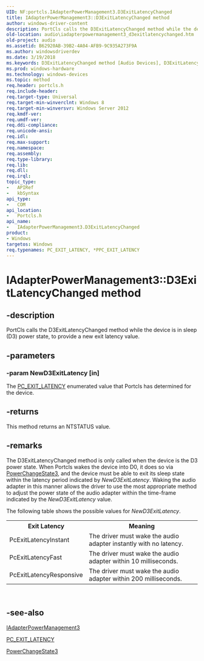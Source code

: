 ```yaml
---
UID: NF:portcls.IAdapterPowerManagement3.D3ExitLatencyChanged
title: IAdapterPowerManagement3::D3ExitLatencyChanged method
author: windows-driver-content
description: PortCls calls the D3ExitLatencyChanged method while the device is in sleep (D3) power state, to provide a new exit latency value.
old-location: audio\iadapterpowermanagement3_d3exitlatencychanged.htm
old-project: audio
ms.assetid: B62920AB-39B2-4A04-AFB9-9C935A273F9A
ms.author: windowsdriverdev
ms.date: 3/19/2018
ms.keywords: D3ExitLatencyChanged method [Audio Devices], D3ExitLatencyChanged method [Audio Devices], IAdapterPowerManagement3 interface, D3ExitLatencyChanged,IAdapterPowerManagement3.D3ExitLatencyChanged, IAdapterPowerManagement3, IAdapterPowerManagement3 interface [Audio Devices], D3ExitLatencyChanged method, IAdapterPowerManagement3::D3ExitLatencyChanged, audio.iadapterpowermanagement3_d3exitlatencychanged, portcls/IAdapterPowerManagement3::D3ExitLatencyChanged
ms.prod: windows-hardware
ms.technology: windows-devices
ms.topic: method
req.header: portcls.h
req.include-header: 
req.target-type: Universal
req.target-min-winverclnt: Windows 8
req.target-min-winversvr: Windows Server 2012
req.kmdf-ver: 
req.umdf-ver: 
req.ddi-compliance: 
req.unicode-ansi: 
req.idl: 
req.max-support: 
req.namespace: 
req.assembly: 
req.type-library: 
req.lib: 
req.dll: 
req.irql: 
topic_type:
-	APIRef
-	kbSyntax
api_type:
-	COM
api_location:
-	Portcls.h
api_name:
-	IAdapterPowerManagement3.D3ExitLatencyChanged
product:
- Windows
targetos: Windows
req.typenames: PC_EXIT_LATENCY, *PPC_EXIT_LATENCY
---
```


# IAdapterPowerManagement3::D3ExitLatencyChanged method


## -description


PortCls calls the D3ExitLatencyChanged method while the device is in sleep (D3) power state, to provide a new exit latency value.


## -parameters




### -param NewD3ExitLatency [in]

The  <a href="https://msdn.microsoft.com/library/windows/hardware/dn265130">PC_EXIT_LATENCY</a> enumerated value that Portcls has determined for the device.


## -returns



This method returns an NTSTATUS value.




## -remarks



 The D3ExitLatencyChanged method is only called when the device is the D3 power state. When Portcls wakes the device into D0, it does so via <a href="https://msdn.microsoft.com/library/windows/hardware/jj200332">PowerChangeState3</a>, and the device must be able to exit its sleep state within the latency period indicated by <i>NewD3ExitLatency</i>. Waking the audio adapter in this manner allows the driver to use the most appropriate method to adjust the power state of the audio adapter within the time-frame indicated  by the <i>NewD3ExitLatency</i> value.

The following table shows the possible values for <i>NewD3ExitLatency</i>.
  <table>
<tr>
<th>Exit Latency</th>
<th>Meaning</th>
</tr>
<tr>
<td>PcExitLatencyInstant </td>
<td>The driver must wake the audio adapter instantly with no latency. </td>
</tr>
<tr>
<td>PcExitLatencyFast </td>
<td>The driver must wake the audio adapter  within 10 milliseconds.</td>
</tr>
<tr>
<td>PcExitLatencyResponsive</td>
<td>The driver must wake the audio adapter  within 200 milliseconds.</td>
</tr>
</table>
 






## -see-also




<a href="https://msdn.microsoft.com/library/windows/hardware/jj200330">IAdapterPowerManagement3</a>



<a href="https://msdn.microsoft.com/library/windows/hardware/dn265130">PC_EXIT_LATENCY</a>



<a href="https://msdn.microsoft.com/library/windows/hardware/jj200332">PowerChangeState3</a>
 

 

